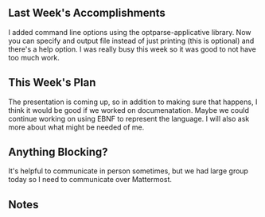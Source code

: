 ## Last Week's Accomplishments

<!-- > In this section, you can write about what you accomplished in the previous week. -->

<!-- > This past week, I was able to implement the the dialog box for creating a new user in the front end. I \ -->
<!-- > learned how to send requests in JavaScript to the backend API. -->

I added command line options using the optparse-applicative library. Now you can specify and output file instead of just printing (this is optional) and there's a help option. I was really busy this week so it was good to not have too much work.

## This Week's Plan

<!-- > In this section, you can write about what you have planned for next week. -->

<!-- > After my accomplishments from last week, I plan to add accessibility features to the user creation dialog box. \ -->
<!-- > I also plan on attending the git workshop this week. -->

The presentation is coming up, so in addition to making sure that happens, I think it would be good if we worked on documenatation. Maybe we could continue working on using EBNF to represent the language. I will also ask more about what might be needed of me.

## Anything Blocking?

<!-- > In this section, you can write about any blockers that you are having trouble in the project. -->

<!-- > I don't know how to test the accessibility features I am going to be implementing this week, so i am going to \ -->
<!-- > ask my mentors if they have any suggestions. -->
It's helpful to communicate in person sometimes, but we had large group today so I need to communicate over Mattermost.

## Notes

<!-- > This is an optional section for any sort of information that does not fall under any of the other categories. -->
